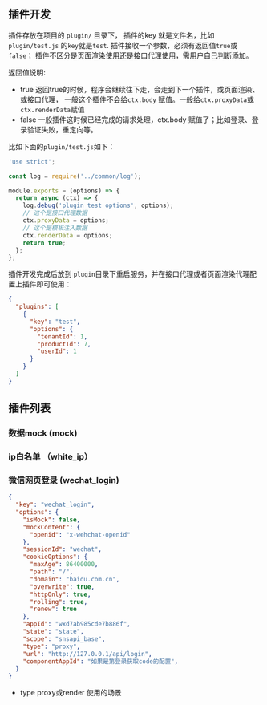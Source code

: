
## 插件开发

插件存放在项目的 `plugin/` 目录下， 插件的key 就是文件名，比如`plugin/test.js` 的`key`就是`test`. 插件接收一个参数，必须有返回值`true`或`false`；
插件不区分是页面渲染使用还是接口代理使用，需用户自己判断添加。

返回值说明:

- true 返回true的时候，程序会继续往下走，会走到下一个插件，或页面渲染、或接口代理， 一般这个插件不会给`ctx.body` 赋值。一般给`ctx.proxyData`或`ctx.renderData`赋值
- false 一般插件这时候已经完成的请求处理，ctx.body 赋值了；比如登录、登录验证失败，重定向等。

比如下面的`plugin/test.js`如下：

```js
'use strict';

const log = require('../common/log');

module.exports = (options) => {
  return async (ctx) => {
    log.debug('plugin test options', options);
    // 这个是接口代理数据
    ctx.proxyData = options;
    // 这个是模板注入数据
    ctx.renderData = options;
    return true;
  };
};
```

插件开发完成后放到 `plugin`目录下重启服务，并在接口代理或者页面渲染代理配置上插件即可使用：

```json
{
  "plugins": [
    {
      "key": "test",
      "options": {
        "tenantId": 1,
        "productId": 7,
        "userId": 1
      }
    }
  ]
}
```



## 插件列表

### 数据mock (mock)

### ip白名单 （white_ip）



### 微信网页登录 (wechat_login)

```json
{
  "key": "wechat_login",
  "options": {
    "isMock": false,
    "mockContent": {
      "openid": "x-wehchat-openid"
    },
    "sessionId": "wechat",
    "cookieOptions": {
      "maxAge": 86400000,
      "path": "/",
      "domain": "baidu.com.cn",
      "overwrite": true,
      "httpOnly": true,
      "rolling": true,
      "renew": true
    },
    "appId": "wxd7ab985cde7b886f",
    "state": "state",
    "scope": "snsapi_base",
    "type": "proxy",
    "url": "http://127.0.0.1/api/login",
    "componentAppId": "如果是第登录获取code的配置",
  }
}
```

- type proxy或render 使用的场景




